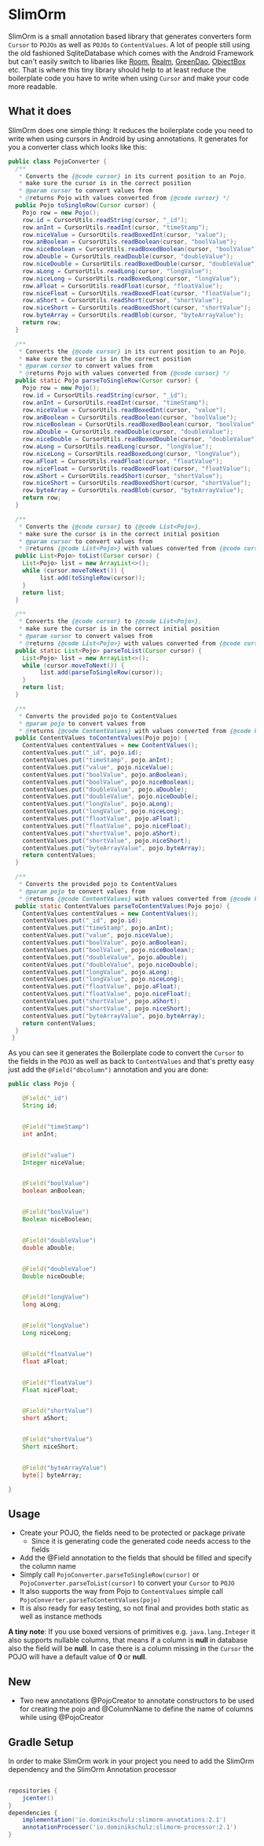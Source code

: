 # SlimOrm
SlimOrm is a small annotation based library that generates converters form ```Cursor``` to ```POJOs``` as well as ```POJOs``` to ```ContentValues```.
A lot of people still using the old fashioned SqliteDatabase which comes with the Android Framework but can't easily switch to libaries like
[Room](https://developer.android.com/topic/libraries/architecture/room.html), [Realm](https://realm.io/), [GreenDao](http://greenrobot.org/greendao/), [ObjectBox](http://objectbox.io/) etc.
That is where this tiny library should help to at least reduce the boilerplate code you have to write when using ```Cursor``` and make your code more readable.

## What it does

SlimOrm does one simple thing: It reduces the boilerplate code you need to write when using cursors in Android by using annotations.
It generates for you a converter class which looks like this:

```java
public class PojoConverter {
  /**
   * Converts the {@code cursor} in its current position to an Pojo, 
   * make sure the cursor is in the correct position
   * @param cursor to convert values from
   * @returns Pojo with values converted from {@code cursor} */
  public Pojo toSingleRow(Cursor cursor) {
    Pojo row = new Pojo();
    row.id = CursorUtils.readString(cursor, "_id");
    row.anInt = CursorUtils.readInt(cursor, "timeStamp");
    row.niceValue = CursorUtils.readBoxedInt(cursor, "value");
    row.anBoolean = CursorUtils.readBoolean(cursor, "boolValue");
    row.niceBoolean = CursorUtils.readBoxedBoolean(cursor, "boolValue");
    row.aDouble = CursorUtils.readDouble(cursor, "doubleValue");
    row.niceDouble = CursorUtils.readBoxedDouble(cursor, "doubleValue");
    row.aLong = CursorUtils.readLong(cursor, "longValue");
    row.niceLong = CursorUtils.readBoxedLong(cursor, "longValue");
    row.aFloat = CursorUtils.readFloat(cursor, "floatValue");
    row.niceFloat = CursorUtils.readBoxedFloat(cursor, "floatValue");
    row.aShort = CursorUtils.readShort(cursor, "shortValue");
    row.niceShort = CursorUtils.readBoxedShort(cursor, "shortValue");
    row.byteArray = CursorUtils.readBlob(cursor, "byteArrayValue");
    return row;
  }

  /**
   * Converts the {@code cursor} in its current position to an Pojo, 
   * make sure the cursor is in the correct position
   * @param cursor to convert values from
   * @returns Pojo with values converted from {@code cursor} */
  public static Pojo parseToSingleRow(Cursor cursor) {
    Pojo row = new Pojo();
    row.id = CursorUtils.readString(cursor, "_id");
    row.anInt = CursorUtils.readInt(cursor, "timeStamp");
    row.niceValue = CursorUtils.readBoxedInt(cursor, "value");
    row.anBoolean = CursorUtils.readBoolean(cursor, "boolValue");
    row.niceBoolean = CursorUtils.readBoxedBoolean(cursor, "boolValue");
    row.aDouble = CursorUtils.readDouble(cursor, "doubleValue");
    row.niceDouble = CursorUtils.readBoxedDouble(cursor, "doubleValue");
    row.aLong = CursorUtils.readLong(cursor, "longValue");
    row.niceLong = CursorUtils.readBoxedLong(cursor, "longValue");
    row.aFloat = CursorUtils.readFloat(cursor, "floatValue");
    row.niceFloat = CursorUtils.readBoxedFloat(cursor, "floatValue");
    row.aShort = CursorUtils.readShort(cursor, "shortValue");
    row.niceShort = CursorUtils.readBoxedShort(cursor, "shortValue");
    row.byteArray = CursorUtils.readBlob(cursor, "byteArrayValue");
    return row;
  }

  /**
   * Converts the {@code cursor} to {@code List<Pojo>}, 
   * make sure the cursor is in the correct initial position
   * @param cursor to convert values from
   * @returns {@code List<Pojo>} with values converted from {@code cursor} */
  public List<Pojo> toList(Cursor cursor) {
    List<Pojo> list = new ArrayList<>();
    while (cursor.moveToNext()) {
         list.add(toSingleRow(cursor));
    }
    return list;
  }

  /**
   * Converts the {@code cursor} to {@code List<Pojo>}, 
   * make sure the cursor is in the correct initial position
   * @param cursor to convert values from
   * @returns {@code List<Pojo>} with values converted from {@code cursor} */
  public static List<Pojo> parseToList(Cursor cursor) {
    List<Pojo> list = new ArrayList<>();
    while (cursor.moveToNext()) {
         list.add(parseToSingleRow(cursor));
    }
    return list;
  }

  /**
   * Converts the provided pojo to ContentValues
   * @param pojo to convert values from
   * @returns {@code ContentValues} with values converted from {@code Pojo} */
  public ContentValues toContentValues(Pojo pojo) {
    ContentValues contentValues = new ContentValues();
    contentValues.put("_id", pojo.id);
    contentValues.put("timeStamp", pojo.anInt);
    contentValues.put("value", pojo.niceValue);
    contentValues.put("boolValue", pojo.anBoolean);
    contentValues.put("boolValue", pojo.niceBoolean);
    contentValues.put("doubleValue", pojo.aDouble);
    contentValues.put("doubleValue", pojo.niceDouble);
    contentValues.put("longValue", pojo.aLong);
    contentValues.put("longValue", pojo.niceLong);
    contentValues.put("floatValue", pojo.aFloat);
    contentValues.put("floatValue", pojo.niceFloat);
    contentValues.put("shortValue", pojo.aShort);
    contentValues.put("shortValue", pojo.niceShort);
    contentValues.put("byteArrayValue", pojo.byteArray);
    return contentValues;
  }

  /**
   * Converts the provided pojo to ContentValues
   * @param pojo to convert values from
   * @returns {@code ContentValues} with values converted from {@code Pojo} */
  public static ContentValues parseToContentValues(Pojo pojo) {
    ContentValues contentValues = new ContentValues();
    contentValues.put("_id", pojo.id);
    contentValues.put("timeStamp", pojo.anInt);
    contentValues.put("value", pojo.niceValue);
    contentValues.put("boolValue", pojo.anBoolean);
    contentValues.put("boolValue", pojo.niceBoolean);
    contentValues.put("doubleValue", pojo.aDouble);
    contentValues.put("doubleValue", pojo.niceDouble);
    contentValues.put("longValue", pojo.aLong);
    contentValues.put("longValue", pojo.niceLong);
    contentValues.put("floatValue", pojo.aFloat);
    contentValues.put("floatValue", pojo.niceFloat);
    contentValues.put("shortValue", pojo.aShort);
    contentValues.put("shortValue", pojo.niceShort);
    contentValues.put("byteArrayValue", pojo.byteArray);
    return contentValues;
  }
 }
 ```

 As you can see it generates the Boilerplate code to convert the ```Cursor``` to the fields in the ```POJO``` as well as back to ```ContentValues``` and that's pretty easy just add the ```@Field("dbcolumn")``` annotation and you are done:

 ```java
 public class Pojo {

     @Field("_id")
     String id;


     @Field("timeStamp")
     int anInt;


     @Field("value")
     Integer niceValue;


     @Field("boolValue")
     boolean anBoolean;


     @Field("boolValue")
     Boolean niceBoolean;


     @Field("doubleValue")
     double aDouble;


     @Field("doubleValue")
     Double niceDouble;


     @Field("longValue")
     long aLong;


     @Field("longValue")
     Long niceLong;


     @Field("floatValue")
     float aFloat;


     @Field("floatValue")
     Float niceFloat;


     @Field("shortValue")
     short aShort;


     @Field("shortValue")
     Short niceShort;


     @Field("byteArrayValue")
     byte[] byteArray;

 }
 ```

 ## Usage

 * Create your POJO, the fields need to be protected or package private
    * Since it is generating code the generated code needs access to the fields
 * Add the @Field annotation to the fields that should be filled and specify the column name
 * Simply call ```PojoConverter.parseToSingleRow(cursor)``` or ```PojoConverter.parseToList(cursor)``` to convert your ```Cursor``` to ```POJO```
 * It also supports the way from Pojo to ```ContentValues``` simple call ```PojoConverter.parseToContentValues(pojo)```
 * It is also ready for easy testing, so not final and provides both static as well as instance methods

 **A tiny note**: If you use boxed versions of primitives e.g. ```java.lang.Integer``` it also supports nullable columns, that means if a column is **null** in database also the field will be **null**.
 In case there is a column missing in the ```Cursor``` the POJO will have a default value of **0** or **null**.

## New
 * Two new annotations @PojoCreator to annotate constructors to be used for creating the pojo and @ColumnName to define the name of columns while using @PojoCreator

## Gradle Setup

In order to make SlimOrm work in your project you need to add the SlimOrm dependency and the SlimOrm Annotation processor

```groovy

repositories {
    jcenter()
}
dependencies {
    implementation('io.dominikschulz:slimorm-annotations:2.1')
    annotationProcessor('io.dominikschulz:slimorm-processor:2.1')
}

```
